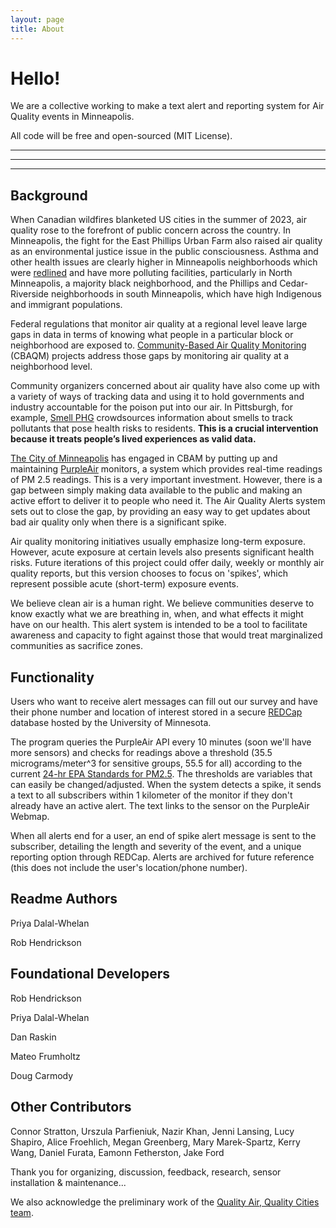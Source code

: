 ```yaml
---
layout: page
title: About
---
```


# Hello!

We are a collective working to make a text alert and reporting system for Air Quality events in Minneapolis. 

All code will be free and open-sourced (MIT License). 

---
---
---

## Background 

When Canadian wildfires blanketed US cities in the summer of 2023, air quality rose to the forefront of public concern across the country. In Minneapolis, the fight for the East Phillips Urban Farm also raised air quality as an environmental justice issue in the public consciousness. Asthma and other health issues are clearly higher in Minneapolis neighborhoods which were [redlined](https://legacy.yourwebedition.com/stories/a-city-divided-0) and have more polluting facilities, particularly in North Minneapolis, a majority black neighborhood, and the Phillips and Cedar-Riverside neighborhoods in south Minneapolis, which have high Indigenous and immigrant populations. 

Federal regulations that monitor air quality at a regional level leave large gaps in data in terms of knowing what people in a particular block or neighborhood are exposed to. [Community-Based Air Quality Monitoring](https://www.georgetownclimate.org/articles/community-based-air-quality-monitoring-equitable-climate-policy.htm) (CBAQM) projects address those gaps by monitoring air quality at a neighborhood level.

Community organizers concerned about air quality have also come up with a variety of ways of tracking data and using it to hold governments and industry accountable for the poison put into our air. In Pittsburgh, for example, [Smell PHG](https://smellpgh.org) crowdsources information about smells to track pollutants that pose health risks to residents. **This is a crucial intervention because it treats people’s lived experiences as valid data.** 

[The City of Minneapolis](https://www.minneapolismn.gov/government/programs-initiatives/environmental-programs/air-quality/) has engaged in CBAM by putting up and maintaining [PurpleAir](https://map.purpleair.com/1/mAQI/a10/p604800/cC0#11/44.9368/-93.2834) monitors, a system which provides real-time readings of PM 2.5 readings. This is a very important investment. However, there is a gap between simply making data available to the public and making an active effort to deliver it to people who need it. The Air Quality Alerts system sets out to close the gap, by providing an easy way to get updates about bad air quality only when there is a significant spike. 

Air quality monitoring initiatives usually emphasize long-term exposure. However, acute exposure at certain levels also presents significant health risks. Future iterations of this project could offer daily, weekly or monthly air quality reports, but this version chooses to focus on 'spikes', which represent possible acute (short-term) exposure events.

We believe clean air is a human right. We believe communities deserve to know exactly what we are breathing in, when, and what effects it might have on our health. This alert system is intended to be a tool to facilitate awareness and capacity to fight against those that would treat marginalized  communities as sacrifice zones. 

## Functionality  

Users who want to receive alert messages can fill out our survey and have their phone number and location of interest stored in a secure [REDCap](https://www.ncbi.nlm.nih.gov/pmc/articles/PMC5764586/) database hosted by the University of Minnesota.

The program queries the PurpleAir API every 10 minutes (soon we'll have more sensors) and checks for readings above a threshold (35.5 micrograms/meter^3 for sensitive groups, 55.5 for all) according to the current [24-hr EPA Standards for PM2.5](https://www.epa.gov/pm-pollution/national-ambient-air-quality-standards-naaqs-pm). The thresholds are variables that can easily be changed/adjusted. When the system detects a spike, it sends a text to all subscribers within 1 kilometer of the monitor if they don't already have an active alert. The text links to the sensor on the PurpleAir Webmap.

When all alerts end for a user, an end of spike alert message is sent to the subscriber, detailing the length and severity of the event, and a unique reporting option through REDCap. Alerts are archived for future reference (this does not include the user's location/phone number).

## Readme Authors

Priya Dalal-Whelan

Rob Hendrickson

## Foundational Developers

Rob Hendrickson

Priya Dalal-Whelan

Dan Raskin

Mateo Frumholtz

Doug Carmody

## Other Contributors 

Connor Stratton, Urszula Parfieniuk, Nazir Khan, Jenni Lansing, Lucy Shapiro, Alice Froehlich, Megan Greenberg, Mary Marek-Spartz, Kerry Wang, Daniel Furata, Eamonn Fetherston, Jake Ford

Thank you for organizing, discussion, feedback, research, sensor installation & maintenance...

We also acknowledge the preliminary work of the [Quality Air, Quality Cities team](https://github.com/RTGS-Lab/QualityAirQualityCities).
